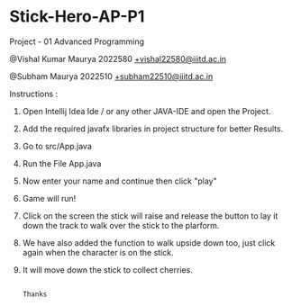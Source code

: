 # Stick-Hero-AP-P1

Project - 01 Advanced Programming

@Vishal Kumar Maurya 2022580  +vishal22580@iiitd.ac.in

@Subham Maurya 2022510  +subham22510@iiitd.ac.in

Instructions :
1. Open Intellij Idea Ide / or any other JAVA-IDE and open the Project.
2. Add the required javafx libraries in project structure for better Results.
3. Go to src/App.java
4. Run the File App.java
5. Now enter your name and continue then click "play"
6. Game will run!
7. Click on the screen the stick will raise and release the button to lay it down the track to walk over the stick to the plarform.
8. We have also added the function to walk upside down too, just click again when the character is on the stick.
9. It will move down the stick to collect cherries.


                                                                     Thanks
